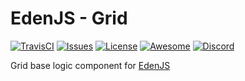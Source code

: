 # EdenJS - Grid
[![TravisCI](https://travis-ci.com/ifactorydigital/ifactoryjs_grid.svg?branch=master)](https://travis-ci.com/ifactorydigital/ifactoryjs_grid)
[![Issues](https://img.shields.io/github/issues/ifactorydigital/ifactoryjs_grid.svg)](https://github.com/ifactorydigital/ifactoryjs_grid/issues)
[![License](https://img.shields.io/badge/license-MIT-blue.svg)](https://github.com/ifactorydigital/ifactoryjs_grid)
[![Awesome](https://img.shields.io/badge/awesome-true-green.svg)](https://github.com/ifactorydigital/ifactoryjs_grid)
[![Discord](https://img.shields.io/discord/583845970433933312.svg)](https://discord.gg/5u3f3up)

Grid base logic component for [EdenJS](https://github.com/edenjs-cli)